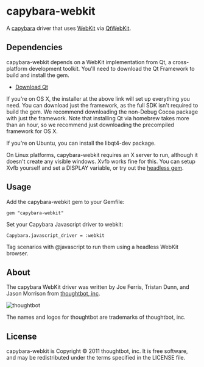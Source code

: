 capybara-webkit
===============

A [capybara](https://github.com/jnicklas/capybara) driver that uses [WebKit](http://webkit.org) via [QtWebKit](http://doc.qt.nokia.com/4.7/qtwebkit.html).

Dependencies
------------

capybara-webkit depends on a WebKit implementation from Qt, a cross-platform development toolkit. You'll need to download the Qt Framework to build and install the gem.

* [Download Qt](http://qt.nokia.com/downloads/downloads)

If you're on OS X, the installer at the above link will set up everything you need. You can download just the framework, as the full SDK isn't required to build the gem. We recommend downloading the non-Debug Cocoa package with just the framework. Note that installing Qt via homebrew takes more than an hour, so we recommend just downloading the precompiled framework for OS X.

If you're on Ubuntu, you can install the libqt4-dev package.

On Linux platforms, capybara-webkit requires an X server to run, although it doesn't create any visible windows. Xvfb works fine for this. You can setup Xvfb yourself and set a DISPLAY variable, or try out the [headless gem](https://github.com/leonid-shevtsov/headless).

Usage
-----

Add the capybara-webkit gem to your Gemfile:

    gem "capybara-webkit"

Set your Capybara Javascript driver to webkit:

    Capybara.javascript_driver = :webkit

Tag scenarios with @javascript to run them using a headless WebKit browser.

About
-----

The capybara WebKit driver was written by Joe Ferris, Tristan Dunn, and Jason Morrison from [thoughtbot, inc](http://thoughtbot.com/community).

![thoughtbot](http://thoughtbot.com/images/tm/logo.png)

The names and logos for thoughtbot are trademarks of thoughtbot, inc.

License
-------

capybara-webkit is Copyright © 2011 thoughtbot, inc. It is free software, and may be redistributed under the terms specified in the LICENSE file.

